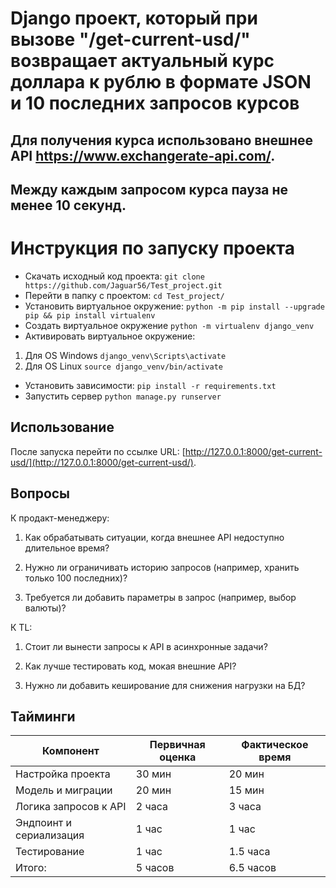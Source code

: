 # Django проект, который при вызове "/get-current-usd/" возвращает актуальный курс доллара к рублю в формате JSON и 10 последних запросов курсов

## Для получения курса использовано внешнее API https://www.exchangerate-api.com/.
## Между каждым запросом курса пауза не менее 10 секунд.

# Инструкция по запуску проекта
* Скачать исходный код проекта: `git clone https://github.com/Jaguar56/Test_project.git`
* Перейти в папку с проектом: `cd Test_project/`
* Установить виртуальное окружение: `python -m pip install --upgrade pip && pip install virtualenv`
* Создать виртуальное окружение `python -m virtualenv django_venv`
* Активировать виртуальное окружение:
1. Для OS Windows  `django_venv\Scripts\activate`
2. Для OS Linux `source django_venv/bin/activate`
* Установить зависимости: `pip install -r requirements.txt`
* Запустить сервер `python manage.py runserver`

## Использование

После запуска перейти по ссылке
URL: [http://127.0.0.1:8000/get-current-usd/](http://127.0.0.1:8000/get-current-usd/).

## Вопросы
К продакт-менеджеру:

1. Как обрабатывать ситуации, когда внешнее API недоступно длительное время?

2. Нужно ли ограничивать историю запросов (например, хранить только 100 последних)?

3. Требуется ли добавить параметры в запрос (например, выбор валюты)?

К TL:

1. Стоит ли вынести запросы к API в асинхронные задачи?

2. Как лучше тестировать код, мокая внешние API?

3. Нужно ли добавить кеширование для снижения нагрузки на БД?

## Тайминги

|Компонент	                 |Первичная оценка	      |Фактическое время|
|----------------------------|------------------------|-----------------|
|Настройка проекта	         |30 мин	              |20 мин           |
|Модель и миграции	         |20 мин	              |15 мин           |
|Логика запросов к API	     |2 часа	              |3 часа           |
|Эндпоинт и сериализация	 |1 час                   |1 час            |
|Тестирование	             |1 час	                  | 1.5 часа        |
|Итого:	                     |5 часов	              |6.5 часов        |
